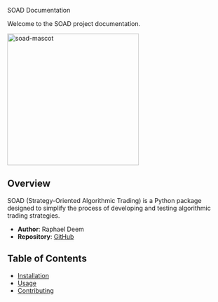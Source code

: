 SOAD Documentation

Welcome to the SOAD project documentation.

<img src="https://github.com/r0fls/soad/assets/1858004/1ac6d1c7-5263-4b8a-a643-148ee54c12c1" alt="soad-mascot" width="300"/>

## Overview

SOAD (Strategy-Oriented Algorithmic Trading) is a Python package designed to simplify the process of developing and testing algorithmic trading strategies.

- **Author**: Raphael Deem
- **Repository**: [GitHub](https://github.com/r0fls/soad)

## Table of Contents

- [Installation](installation.md)
- [Usage](usage.md)
- [Contributing](contributing.md)
